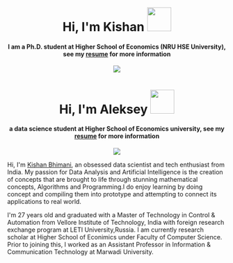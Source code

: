 <h1 align="center">Hi, I'm Kishan <img src="https://media.giphy.com/media/TEnXkcsHrP4YedChhA/giphy.gif" width="55"></h1> 
<h4 align="center"> I am a Ph.D. student at Higher School of Economics (NRU HSE University), see my <a href="" target="_blank">resume</a> for more information</h4>
<p align="center">
  <a href="https://github.com/DenverCoder1/readme-typing-svg"><img src="https://readme-typing-svg.herokuapp.com?lines=Data+Scientist;Machine+Learning+Developer;ML%20|%20Algorithms%20|%20OOP%20;Always%20learning%20new%20things&center=true&width=500&height=100"></a>
</p>
<h1 align="center">Hi, I'm Aleksey <img src="https://media.giphy.com/media/TEnXkcsHrP4YedChhA/giphy.gif" width="55"></h1> 
<h4 align="center">a data science student at Higher School of Economics university, see my <a href="https://github.com/addicted-by/curriculum_vitae/blob/main/cv.pdf" target="_blank">resume</a> for more information</h4>
<p align="center">
  <a href="https://github.com/DenverCoder1/readme-typing-svg"><img src="https://readme-typing-svg.herokuapp.com?lines=Data+Scientist;Deep+Learning+Developer;ML%20|%20Algorithms%20|%20OOP%20;Always%20learning%20new%20things&center=true&width=500&height=100"></a>
</p>

Hi, I'm [Kishan Bhimani](https://github.com/MrBhimani), an obsessed data scientist and tech enthusiast from India. My passion for Data Analysis and Artificial Intelligence is the creation of concepts that are brought to life through stunning mathematical concepts, Algorithms and Programming.I do enjoy learning by doing concept and compiling them into prototype and attempting to connect its applications to real world.

I'm 27 years old and graduated with a Master of Technology in Control & Automation from Vellore Institute of Technology, India with foreign research exchange program at LETI University,Russia. I am currently research scholar at Higher School of Econimics under Faculty of Computer Science. Prior to joining this, I worked as an Assistant Professor in Information & Communication Technology at Marwadi University. 
